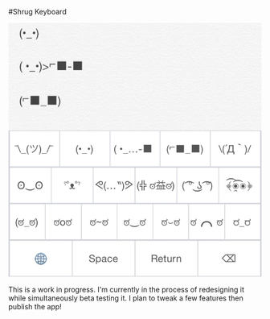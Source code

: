 #Shrug Keyboard

![alt text](https://raw.githubusercontent.com/bendyorke/shrugkeyboard/master/Shrugboard/Images.xcassets/IMG_1195.imageset/IMG_1195.jpg "screenshot")

This is a work in progress.  I'm currently in the process of redesigning it while simultaneously beta testing it.  I plan to tweak a few features then publish the app!
